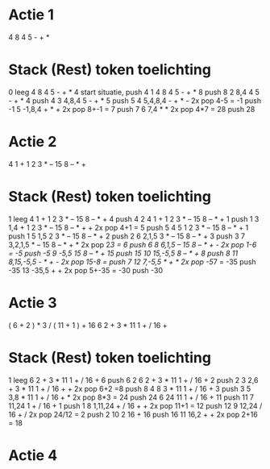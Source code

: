 # Actie 1 
4 8 4 5 - + *

#       Stack       (Rest)                      token       toelichting
0       leeg        4 8 4 5 - + *               4           start situatie, push 4
1       4           8 4 5 - + *                 8           push 8
2       8,4         4 5 - + *                   4           push 4
3       4,8,4       5 - + *                     5           push 5
4       5,4,8,4     - + *                       -           2x pop 4-5 = -1 push -1
5       -1,8,4      + *                         +           2x pop 8+-1 = 7 push 7
6       7,4         *                           *           2x pop 4*7 = 28 push 28

# Actie 2
4 1 + 1 2 3 * – 15 8 – * + 

#       Stack       (Rest)                      token       toelichting
1       leeg        4 1 + 1 2 3 * – 15 8 – * +  4           push 4
2       4           1 + 1 2 3 * – 15 8 – * +    1           push 1
3       1,4         + 1 2 3 * – 15 8 – * +      +           2x pop 4+1 = 5 push 5
4       5           1 2 3 * – 15 8 – * +        1           push 1
5       1,5         2 3 * – 15 8 – * +          2           push 2 
6       2,1,5       3 * – 15 8 – * +            3           push 3
7       3,2,1,5     * – 15 8 – * +              *           2x pop 2*3 = 6 push 6
8       6,1,5       – 15 8 – * +                -           2x pop 1-6 = -5 push -5
9       -5,5        15 8 – * +                  15          push 15
10      15,-5,5     8 – * +                     8           push 8
11      8,15,-5,5   - * +                       -   	    2x pop 15-8 =  push 7
12      7,-5,5      * +                         *           2x pop -5*7 = -35 push -35
13      -35,5       +                           +           2x pop 5+-35 = -30 push -30


# Actie 3
( 6 + 2 ) * 3 / ( 11 + 1 ) + 16
6 2 + 3 * 11 1 + / 16 +

#       Stack       (Rest)                      token       toelichting
1       leeg        6 2 + 3 * 11 1 + / 16 +     6           push 6
2       6           2 + 3 * 11 1 + / 16 +       2           push 2
3       2,6         + 3 * 11 1 + / 16 +         +           2x pop 6+2 =8 push 8
4       8           3 * 11 1 + / 16 +           3           push 3
5       3,8         * 11 1 + / 16 +             *           2x pop 8*3 = 24 push 24
6       24          11 1 + / 16 +               11          push 11
7       11,24       1 + / 16 +                  1           push 1
8       1,11,24     + / 16 +                    +           2x pop 11+1 = 12 push 12
9       12,24       / 16 +                      /           2x pop 24/12 = 2 push 2
10      2           16 +                        16          push 16
11      16,2        +                           +           2x pop 2+16 = 18

# Actie 4













